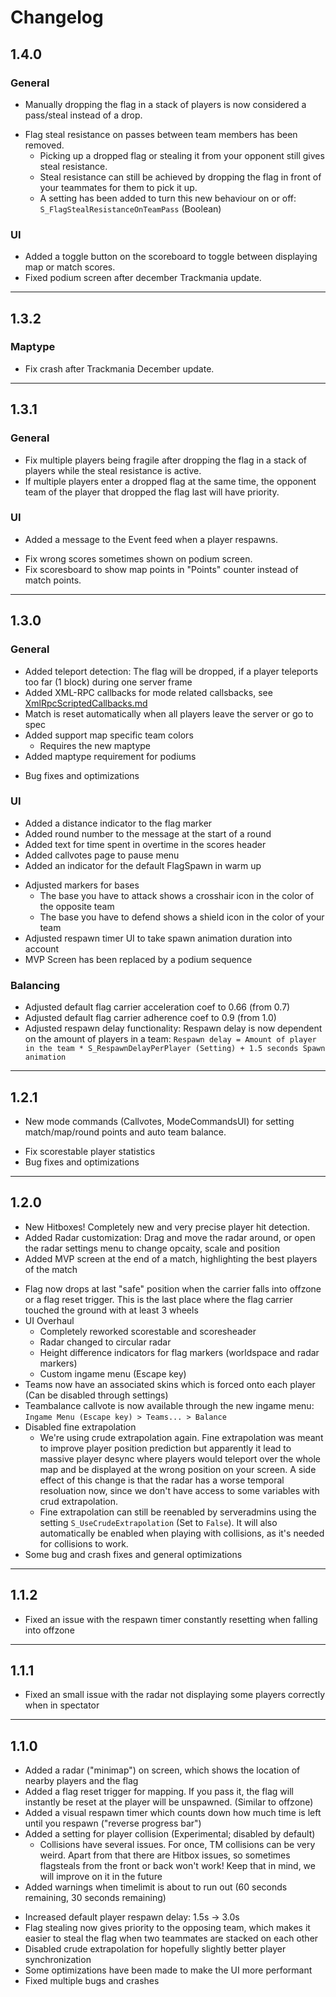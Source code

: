 # Changelog

## 1.4.0

### General
* Manually dropping the flag in a stack of players is now considered a pass/steal instead of a drop.
- Flag steal resistance on passes between team members has been removed.
	* Picking up a dropped flag or stealing it from your opponent still gives steal resistance.
	* Steal resistance can still be achieved by dropping the flag in front of your teammates for them to pick it up.
	* A setting has been added to turn this new behaviour on or off: `S_FlagStealResistanceOnTeamPass` (Boolean)

### UI
+ Added a toggle button on the scoreboard to toggle between displaying map or match scores.
+ Fixed podium screen after december Trackmania update.

---

## 1.3.2

### Maptype
* Fix crash after Trackmania December update.

---

## 1.3.1

### General
* Fix multiple players being fragile after dropping the flag in a stack of players while the steal resistance is active.
* If multiple players enter a dropped flag at the same time, the opponent team of the player that dropped the flag last will have priority.

### UI
+ Added a message to the Event feed when a player respawns.
* Fix wrong scores sometimes shown on podium screen.
* Fix scoresboard to show map points in "Points" counter instead of match points.

---

## 1.3.0

### General
+ Added teleport detection: The flag will be dropped, if a player teleports too far (1 block) during one server frame
+ Added XML-RPC callbacks for mode related callsbacks, see [XmlRpcScriptedCallbacks.md](XmlRpc/XmlRpcScriptedCallbacks.md)
+ Match is reset automatically when all players leave the server or go to spec
+ Added support map specific team colors
  + Requires the new maptype
+ Added maptype requirement for podiums
* Bug fixes and optimizations

### UI
+ Added a distance indicator to the flag marker
+ Added round number to the message at the start of a round
+ Added text for time spent in overtime in the scores header
+ Added callvotes page to pause menu
+ Added an indicator for the default FlagSpawn in warm up
* Adjusted markers for bases
	* The base you have to attack shows a crosshair icon in the color of the opposite team
	* The base you have to defend shows a shield icon in the color of your team
* Adjusted respawn timer UI to take spawn animation duration into account
* MVP Screen has been replaced by a podium sequence

### Balancing
* Adjusted default flag carrier acceleration coef to 0.66 (from 0.7)
* Adjusted default flag carrier adherence coef to 0.9 (from 1.0)
* Adjusted respawn delay functionality: Respawn delay is now dependent on the amount of players in a team: `Respawn delay = Amount of player in the team * S_RespawnDelayPerPlayer (Setting) + 1.5 seconds Spawn animation`

---

## 1.2.1
+ New mode commands (Callvotes, ModeCommandsUI) for setting match/map/round points and auto team balance.
* Fix scorestable player statistics
* Bug fixes and optimizations

---

## 1.2.0
+ New Hitboxes! Completely new and very precise player hit detection.
+ Added Radar customization: Drag and move the radar around, or open the radar settings menu to change opcaity, scale and position
+ Added MVP screen at the end of a match, highlighting the best players of the match
* Flag now drops at last "safe" position when the carrier falls into offzone or a flag reset trigger. This is the last place where the flag carrier touched the ground with at least 3 wheels
* UI Overhaul
	* Completely reworked scorestable and scoresheader
	* Radar changed to circular radar
	* Height difference indicators for flag markers (worldspace and radar markers)
	* Custom ingame menu (Escape key)
* Teams now have an associated skins which is forced onto each player (Can be disabled through settings)
* Teambalance callvote is now available through the new ingame menu: `Ingame Menu (Escape key) > Teams... > Balance`
* Disabled fine extrapolation
	* We're using crude extrapolation again. Fine extrapolation was meant to improve player position prediction but apparently it lead to massive player desync where players would teleport over the whole map and be displayed at the wrong position on your screen. A side effect of this change is that the radar has a worse temporal resoluation now, since we don't have access to some variables with crud extrapolation.
	* Fine extrapolation can still be reenabled by serveradmins using the setting `S_UseCrudeExtrapolation` (Set to `False`). It will also automatically be enabled when playing with collisions, as it's needed for collisions to work.
* Some bug and crash fixes and general optimizations

---

## 1.1.2
* Fixed an issue with the respawn timer constantly resetting when falling into offzone

---

## 1.1.1
* Fixed an small issue with the radar not displaying some players correctly when in spectator

---

## 1.1.0
+ Added a radar ("minimap") on screen, which shows the location of nearby players and the flag
+ Added a flag reset trigger for mapping. If you pass it, the flag will instantly be reset at the player will be unspawned. (Similar to offzone)
+ Added a visual respawn timer which counts down how much time is left until you respawn ("reverse progress bar")
+ Added a setting for player collision (Experimental; disabled by default)
  *  Collisions have several issues. For once, TM collisions can be very weird. Apart from that there are Hitbox issues, so sometimes flagsteals from the front or back won't work! Keep that in mind, we will improve on it in the future
+ Added warnings when timelimit is about to run out (60 seconds remaining, 30 seconds remaining)
* Increased default player respawn delay: 1.5s -> 3.0s
* Flag stealing now gives priority to the opposing team, which makes it easier to steal the flag when two teammates are stacked on each other
* Disabled crude extrapolation for hopefully slightly better player synchronization
* Some optimizations have been made to make the UI more performant
* Fixed multiple bugs and crashes